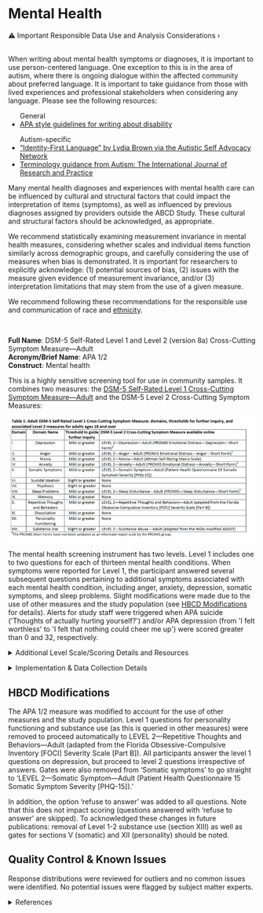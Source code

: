 # Mental Health

<div id="warning-banner" class="warning-banner" onclick="toggleCollapse(this)">
  <span>
    <span class="emoji">&#9888;</span>
    <span class="text">Important Responsible Data Use and Analysis Considerations</span>
  </span>
  <span class="arrow">&rsaquo;</span>
</div>

<div class="collapsible-content">
<br>
<p>When writing about mental health symptoms or diagnoses, it is important to use person-centered language. One exception to this is in the area of autism, where there is ongoing dialogue within the affected community about preferred language. It is important to take guidance from those with lived experiences and professional stakeholders when considering any language. Please see the following resources:</p> 

<ul>
General
<li><a href="https://apastyle.apa.org/style-grammar-guidelines/bias-free-language/disability">APA style guidelines for writing about disability</a></li>
</ul>

<ul>
Autism-specific
<li><a href="https://autisticadvocacy.org/about-asan/identity-first-language/">“Identity-First Language” by Lydia Brown via the Autistic Self Advocacy Network</a></li>

<li><a href="https://journals.sagepub.com/pb-assets/cmscontent/AUT/Autism-terminology-guidance-2021-1626860796.pdf">Terminology guidance from Autism: The International Journal of Research and Practice</a></li>
</ul>

<p>Many mental health diagnoses and experiences with mental health care can be influenced by cultural and structural factors that could impact the interpretation of items (symptoms), as well as influenced by previous diagnoses assigned by providers outside the ABCD Study. These cultural and structural factors should be acknowledged, as appropriate.</p>

<p>We recommend statistically examining measurement invariance in mental health measures, considering whether scales and individual items function similarly across demographic groups, and carefully considering the use of measures when bias is demonstrated. It is important for researchers to explicitly acknowledge: (1) potential sources of bias, (2) issues with the measure given evidence of measurement invariance, and/or (3) interpretation limitations that may stem from the use of a given measure.</p>

<p>We recommend following these recommendations for the responsible use and communication of race and <a href="https://www.nature.com/articles/s41593-024-01608-4">ethnicity</a>.</p>
</div><br>


**Full Name**: DSM-5 Self-Rated Level 1 and Level 2 (version 8a) Cross-Cutting Symptom Measure—Adult   
**Acronym/Brief Name**: APA 1/2  
**Construct**: Mental health   
     
This is a highly sensitive screening tool for use in community samples. It combines two measures: the [DSM-5 Self-Rated Level 1 Cross-Cutting Symptom Measure—Adult](https://www.psychiatry.org/getmedia/e0b4b299-95b3-407b-b8c2-caa871ca218d/APA-DSM5TR-Level1MeasureAdult.pdf) and the DSM-5 Level 2 Cross-Cutting Symptom Measures:

![](images/DSM-5Level2Cross-CuttingSymptomMeasures.png)

The mental health screening instrument has two levels. Level 1 includes one to two questions for each of thirteen mental health conditions. When symptoms were reported for Level 1, the participant answered several subsequent questions pertaining to additional symptoms associated with each mental health condition, including anger, anxiety, depression, somatic symptoms, and sleep problems. Slight modifications were made due to the use of other measures and the study population (see [HBCD Modifications](#hbcd-modifications) for details). Alerts for study staff were triggered when APA suicide ('Thoughts of actually hurting yourself?') and/or APA depression (from 'I felt worthless' to 'I felt that nothing could cheer me up') were scored greater than 0 and 32, respectively.

<p>
<details>
<summary>Additional Level Scale/Scoring Details and Resources</summary>
<br>
<ul>
<li><a href="https://www.psychiatry.org/getmedia/e0b4b299-95b3-407b-b8c2-caa871ca218d/APA-DSM5TR-Level1MeasureAdult.pdf">Level 1 scoring</a></li>
<li><a href="https://www.google.com/url?sa=t&amp;source=web&amp;rct=j&amp;opi=89978449&amp;url=https://www.phenxtoolkit.org/toolkit_content/supplemental_info/psychiatric/measures/07_Depressed_Mood.doc&amp;ved=2ahUKEwjyl8-7t_-IAxW7H0QIHcyBJTEQFnoECC8QAQ&amp;usg=AOvVaw1dPWhSyXkbVCQ3BgmjwAtC">Promis 8a Level 2 depression: The PROMIS Short Form v1.0 - Depression 8a</a> questionnaire includes 8 questions related to depressed mood in the past 7 days. Each question is rated on a five-point scale from 1=Never to 5=Always.  </li>
<li><a href="https://heal.nih.gov/files/CDEs/2024-07/promis-sleep-disturbance-8a-crf.pdf">Promis 8a Level 2 Sleep Disturbance: The PROMIS Short Form v1.0-Sleep Disturbance 8a</a> questionnaire includes 8 questions related to sleep in the past 7 days. Each question is based on a five-point scale with the first question being from 1=Very Poor to 5=Very Good and the following seven questions on a five point scale from 1=Not at all and 5=Very Much with a few of the items reverse scored. See information on scoring <a href="https://www.healthmeasures.net/images/PROMIS/manuals/Scoring_Manual_Only/PROMIS_Sleep_Scoring_Manual.pdf">here</a></li>
<li><a href="https://www.psychiatry.org/psychiatrists/practice/dsm/educational-resources/assessment-measures">All other Level 2 measures (except depression and sleep)</a></li>
<li>The <a href="https://www.psychiatry.org/File%20Library/Psychiatrists/Practice/DSM/APA_DSM5_The-Personality-Inventory-For-DSM-5-Brief-Form-Adult.pdf">Personality Inventory for DSM-5 Brief</a> assesses 5 personality trait domains including negative affect, detachment, antagonism, disinhibition, and psychoticism, with each trait domain consisting of 5 items.</li>
</ul>
</details>
</p>

<details>
<summary>Implementation & Data Collection Details</summary>
<ul>
<li><b>Method of Administration</b>: self-administered in person or remote </li>
<li><b>REDCap Form Name</b>: APA Level 1/2 </li>
<li><b>Spanish Translation</b>: Translated for HBCD by BURG </li>
<li><b>Child Specific/Unspecific Form</b>: Child Unspecific </li>
<li><b>Respondent:</b> pregnant person/person who gave birth/primary caregiver </li>
<li><b>Visits</b>:  V01, V02, V03 </li>
<li><b>Estimated length of time for completion</b>: 5 minutes</li>
</ul>
</details>

## HBCD Modifications
The APA 1/2 measure was modified to account for the use of other measures and the study population. Level 1 questions for personality functioning and substance use (as this is queried in other measures) were removed to proceed automatically to LEVEL 2—Repetitive Thoughts and Behaviors—Adult (adapted from the Florida Obsessive-Compulsive Inventory [FOCI] Severity Scale [Part B]). All participants answer the level 1 questions on depression, but proceed to level 2 questions irrespective of answers. Gates were also removed from ‘Somatic symptoms’ to go straight to ‘LEVEL 2—Somatic Symptom—Adult (Patient Health Questionnaire 15 Somatic Symptom Severity [PHQ-15]).’

In addition, the option ‘refuse to answer’ was added to all questions. Note that this does not impact scoring (questions answered with ‘refuse to answer’ are skipped). To acknowledged these changes in future publications: removal of Level 1-2 substance use (section XIII) as well as gates for sections V (somatic) and XII (personality) should be noted.

## Quality Control & Known Issues 
Response distributions were reviewed for outliers and no common issues were identified. No potential issues were flagged by subject matter experts.

<details class="collapsible references">
  <summary class="references">References</summary>
 <ul>
<li>Doss, R. A., &amp; Lowmaster, S. E. (2022). Validation of the DSM-5 Level 1 Cross-Cutting Symptom Measure in a Community  Sample. <em>Psychiatry Research</em>, <em>318</em>, 114935. <a href="https://doi.org/10.1016/j.psychres.2022.114935">https://doi.org/10.1016/j.psychres.2022.114935</a></li>
<li>Roche, M. J., Pincus, A. L., &amp; Cole, P. E. (2019). Linking dimensions and dynamics in psychopathology research: An example using DSM-5 instruments. <em>Journal of Research in Personality</em>, <em>82</em>, 103852. <a href="https://doi.org/https://doi.org/10.1016/j.jrp.2019.103852">https://doi.org/https://doi.org/10.1016/j.jrp.2019.103852</a></li>
</ul>
</details>